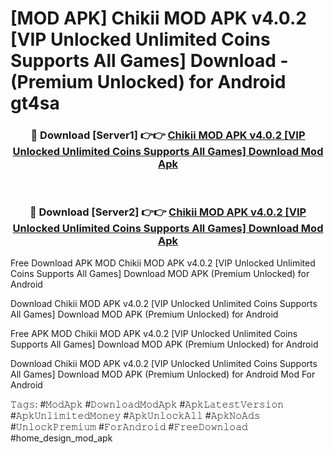 # [MOD APK] Chikii MOD APK v4.0.2 [VIP Unlocked Unlimited Coins Supports All Games] Download - (Premium Unlocked) for Android gt4sa



<div align="center">
<h3>🔴 Download [Server1] 👉👉 <a href="https://momento.my/?title=Chikii_MOD_APK_v4.0.2_[VIP_Unlocked_Unlimited_Coins_Supports_All_Games]_Download">Chikii MOD APK v4.0.2 [VIP Unlocked Unlimited Coins Supports All Games] Download Mod Apk</a></h3><br>

<h3>🔴 Download [Server2] 👉👉 <a href="https://momento.my/?title=Chikii_MOD_APK_v4.0.2_[VIP_Unlocked_Unlimited_Coins_Supports_All_Games]_Download">Chikii MOD APK v4.0.2 [VIP Unlocked Unlimited Coins Supports All Games] Download Mod Apk</a></h3>
</div>



Free Download APK MOD Chikii MOD APK v4.0.2 [VIP Unlocked Unlimited Coins Supports All Games] Download MOD APK (Premium Unlocked) for Android

Download Chikii MOD APK v4.0.2 [VIP Unlocked Unlimited Coins Supports All Games] Download MOD APK (Premium Unlocked) for Android

Free APK MOD Chikii MOD APK v4.0.2 [VIP Unlocked Unlimited Coins Supports All Games] Download MOD APK (Premium Unlocked) for Android

Download Chikii MOD APK v4.0.2 [VIP Unlocked Unlimited Coins Supports All Games] Download MOD APK (Premium Unlocked) for Android Mod For Android

𝚃𝚊𝚐𝚜: #𝙼𝚘𝚍𝙰𝚙𝚔 #𝙳𝚘𝚠𝚗𝚕𝚘𝚊𝚍𝙼𝚘𝚍𝙰𝚙𝚔 #𝙰𝚙𝚔𝙻𝚊𝚝𝚎𝚜𝚝𝚅𝚎𝚛𝚜𝚒𝚘𝚗 #𝙰𝚙𝚔𝚄𝚗𝚕𝚒𝚖𝚒𝚝𝚎𝚍𝙼𝚘𝚗𝚎𝚢 #𝙰𝚙𝚔𝚄𝚗𝚕𝚘𝚌𝚔𝙰𝚕𝚕 #𝙰𝚙𝚔𝙽𝚘𝙰𝚍𝚜 #𝚄𝚗𝚕𝚘𝚌𝚔𝙿𝚛𝚎𝚖𝚒𝚞𝚖 #𝙵𝚘𝚛𝙰𝚗𝚍𝚛𝚘𝚒𝚍 #𝙵𝚛𝚎𝚎𝙳𝚘𝚠𝚗𝚕𝚘𝚊𝚍 #home_design_mod_apk
